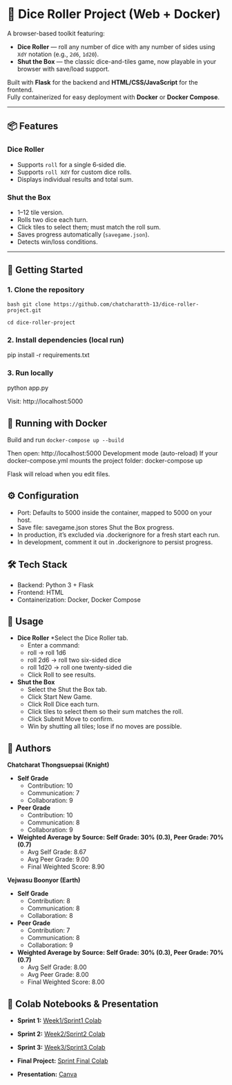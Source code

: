# 🎲 Dice Roller Project (Web + Docker)

A browser-based toolkit featuring:
- **Dice Roller** — roll any number of dice with any number of sides using `XdY` notation (e.g., `2d6`, `1d20`).
- **Shut the Box** — the classic dice-and-tiles game, now playable in your browser with save/load support.

Built with **Flask** for the backend and **HTML/CSS/JavaScript** for the frontend.  
Fully containerized for easy deployment with **Docker** or **Docker Compose**.

---

## 📦 Features

### Dice Roller
- Supports `roll` for a single 6‑sided die.
- Supports `roll XdY` for custom dice rolls.
- Displays individual results and total sum.

### Shut the Box
- 1–12 tile version.
- Rolls two dice each turn.
- Click tiles to select them; must match the roll sum.
- Saves progress automatically (`savegame.json`).
- Detects win/loss conditions.

---

## 🚀 Getting Started

### 1. Clone the repository
`bash
git clone https://github.com/chatcharatth-13/dice-roller-project.git`

`cd dice-roller-project`

### 2. Install dependencies (local run)
pip install -r requirements.txt


### 3. Run locally
python app.py


Visit: http://localhost:5000

## 🐳 Running with Docker
Build and run
`docker-compose up --build`


Then open: http://localhost:5000
Development mode (auto-reload)
If your docker-compose.yml mounts the project folder:
docker-compose up


Flask will reload when you edit files.

## ⚙ Configuration
- Port: Defaults to 5000 inside the container, mapped to 5000 on your host.
- Save file: savegame.json stores Shut the Box progress.
- In production, it’s excluded via .dockerignore for a fresh start each run.
- In development, comment it out in .dockerignore to persist progress.

## 🛠 Tech Stack
- Backend: Python 3 + Flask
- Frontend: HTML
- Containerization: Docker, Docker Compose

## 🎯 Usage
* **Dice Roller**
   *Select the Dice Roller tab.
   * Enter a command:
   * roll → roll 1d6
   * roll 2d6 → roll two six-sided dice
   * roll 1d20 → roll one twenty-sided die
   * Click Roll to see results.
* **Shut the Box**
   * Select the Shut the Box tab.
   * Click Start New Game.
   * Click Roll Dice each turn.
   * Click tiles to select them so their sum matches the roll.
   * Click Submit Move to confirm.
   *  Win by shutting all tiles; lose if no moves are possible.

## 👤 Authors
**Chatcharat Thongsuepsai (Knight)**
* **Self Grade**
    * Contribution: 10
    * Communication: 7
    * Collaboration: 9
* **Peer Grade**
    * Contribution: 10
    * Communication: 8
    * Collaboration: 9
* **Weighted Average by Source: Self Grade: 30% (0.3), Peer Grade: 70% (0.7)**
    * Avg Self Grade: 8.67
    * Avg Peer Grade: 9.00
    * Final Weighted Score: 8.90

**Vejwasu Boonyor (Earth)**
* **Self Grade**
    * Contribution: 8
    * Communication: 8
    * Collaboration: 8
* **Peer Grade**
    * Contribution: 7
    * Communication: 8
    * Collaboration: 9
* **Weighted Average by Source: Self Grade: 30% (0.3), Peer Grade: 70% (0.7)**
    * Avg Self Grade: 8.00
    * Avg Peer Grade: 8.00
    * Final Weighted Score: 8.00

## 🎲 Colab Notebooks & Presentation
* **Sprint 1:** [Week1/Sprint1 Colab](https://colab.research.google.com/drive/1FnTkxwaipIMXnhL8Zisg0tnQbo4AgA-A?usp=sharing)
* **Sprint 2:** [Week2/Sprint2 Colab](https://colab.research.google.com/drive/1BmnGrpV152t0dT1SCXXN_6GWZbAIr8k2?usp=sharing)
* **Sprint 3:** [Week3/Sprint3 Colab](https://colab.research.google.com/drive/1RV4uUEZhyXVIww9SW9dtGm42ey54vNgm?usp=sharing)
* **Final Project:** [Sprint Final Colab](https://colab.research.google.com/drive/1okmOfQbHJQev_9RU1s4cc0qT1gG7Sg4a?usp=sharing)

* **Presentation:** [Canva](https://www.canva.com/design/DAGzu-J97zw/A0-jPUkiQnLRqUEMIrgX6A/view?utm_content=DAGzu-J97zw&utm_campaign=designshare&utm_medium=link2&utm_source=uniquelinks&utlId=he61e4618f9)

